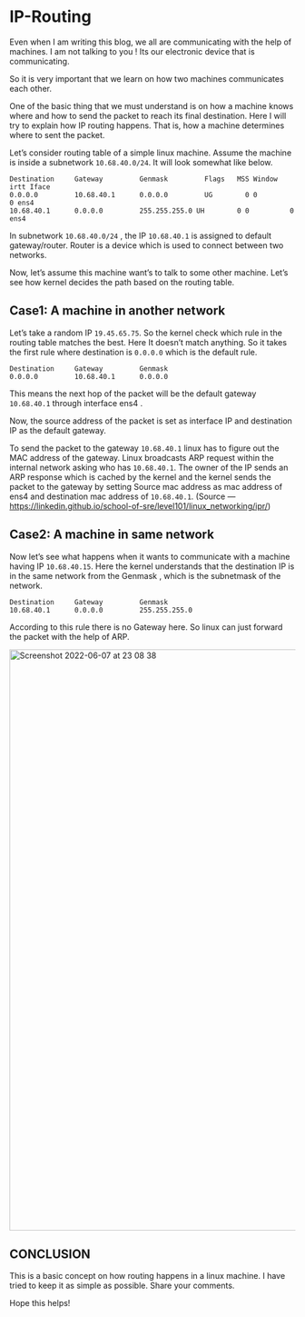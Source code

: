 # IP-Routing

Even when I am writing this blog, we all are communicating with the help of machines. I am not talking to you ! Its our electronic device that is communicating.

So it is very important that we learn on how two machines communicates each other.

One of the basic thing that we must understand is on how a machine knows where and how to send the packet to reach its final destination. Here I will try to explain how IP routing happens. That is, how a machine determines where to sent the packet.

Let’s consider routing table of a simple linux machine. Assume the machine is inside a subnetwork `10.68.40.0/24`. It will look somewhat like below.

```
Destination     Gateway         Genmask         Flags   MSS Window irtt Iface
0.0.0.0         10.68.40.1      0.0.0.0         UG        0 0          0 ens4
10.68.40.1      0.0.0.0         255.255.255.0 UH        0 0          0 ens4
```

In subnetwork `10.68.40.0/24` , the IP `10.68.40.1` is assigned to default gateway/router. Router is a device which is used to connect between two networks.

Now, let’s assume this machine want’s to talk to some other machine. Let’s see how kernel decides the path based on the routing table.


## Case1: A machine in another network

Let’s take a random IP `19.45.65.75`. So the kernel check which rule in the routing table matches the best. Here It doesn’t match anything. So it takes the first rule where destination is `0.0.0.0` which is the default rule.

```
Destination     Gateway         Genmask
0.0.0.0         10.68.40.1      0.0.0.0
```

This means the next hop of the packet will be the default gateway `10.68.40.1` through interface ens4 .

Now, the source address of the packet is set as interface IP and destination IP as the default gateway.

To send the packet to the gateway `10.68.40.1` linux has to figure out the MAC address of the gateway. Linux broadcasts ARP request within the internal network asking who has `10.68.40.1`. The owner of the IP sends an ARP response which is cached by the kernel and the kernel sends the packet to the gateway by setting Source mac address as mac address of ens4 and destination mac address of `10.68.40.1`. (Source — https://linkedin.github.io/school-of-sre/level101/linux_networking/ipr/)


## Case2: A machine in same network

Now let’s see what happens when it wants to communicate with a machine having IP `10.68.40.15`. Here the kernel understands that the destination IP is in the same network from the Genmask , which is the subnetmask of the network.

```
Destination     Gateway         Genmask 
10.68.40.1      0.0.0.0         255.255.255.0
```

According to this rule there is no Gateway here. So linux can just forward the packet with the help of ARP.

<img width="1023" alt="Screenshot 2022-06-07 at 23 08 38" src="https://user-images.githubusercontent.com/37524392/172448348-1e908a15-4f8b-4b22-8a0b-8c34cc7a77fd.png">

## CONCLUSION

This is a basic concept on how routing happens in a linux machine. I have tried to keep it as simple as possible. Share your comments.

Hope this helps!


